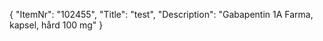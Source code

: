 {
  "ItemNr": "102455",
  "Title": "test",
  "Description": "Gabapentin 1A Farma, kapsel, hård 100 mg"
}